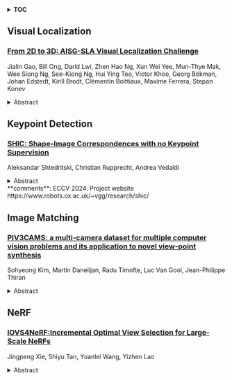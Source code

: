 <details>
  <summary><b>TOC</b></summary>
  <ol>
    <li><a href=#visual-localization>Visual Localization</a></li>
      <ul>
        <li><a href=#From-2D-to-3D:-AISG-SLA-Visual-Localization-Challenge>From 2D to 3D: AISG-SLA Visual Localization Challenge</a></li>
      </ul>
    </li>
    <li><a href=#keypoint-detection>Keypoint Detection</a></li>
      <ul>
        <li><a href=#SHIC:-Shape-Image-Correspondences-with-no-Keypoint-Supervision>SHIC: Shape-Image Correspondences with no Keypoint Supervision</a></li>
      </ul>
    </li>
    <li><a href=#image-matching>Image Matching</a></li>
      <ul>
        <li><a href=#PIV3CAMS:-a-multi-camera-dataset-for-multiple-computer-vision-problems-and-its-application-to-novel-view-point-synthesis>PIV3CAMS: a multi-camera dataset for multiple computer vision problems and its application to novel view-point synthesis</a></li>
      </ul>
    </li>
    <li><a href=#nerf>NeRF</a></li>
      <ul>
        <li><a href=#IOVS4NeRF:Incremental-Optimal-View-Selection-for-Large-Scale-NeRFs>IOVS4NeRF:Incremental Optimal View Selection for Large-Scale NeRFs</a></li>
      </ul>
    </li>
  </ol>
</details>

## Visual Localization  

### [From 2D to 3D: AISG-SLA Visual Localization Challenge](http://arxiv.org/abs/2407.18590)  
Jialin Gao, Bill Ong, Darld Lwi, Zhen Hao Ng, Xun Wei Yee, Mun-Thye Mak, Wee Siong Ng, See-Kiong Ng, Hui Ying Teo, Victor Khoo, Georg Bökman, Johan Edstedt, Kirill Brodt, Clémentin Boittiaux, Maxime Ferrera, Stepan Konev  
<details>  
  <summary>Abstract</summary>  
  <ol>  
    Research in 3D mapping is crucial for smart city applications, yet the cost of acquiring 3D data often hinders progress. Visual localization, particularly monocular camera position estimation, offers a solution by determining the camera's pose solely through visual cues. However, this task is challenging due to limited data from a single camera. To tackle these challenges, we organized the AISG-SLA Visual Localization Challenge (VLC) at IJCAI 2023 to explore how AI can accurately extract camera pose data from 2D images in 3D space. The challenge attracted over 300 participants worldwide, forming 50+ teams. Winning teams achieved high accuracy in pose estimation using images from a car-mounted camera with low frame rates. The VLC dataset is available for research purposes upon request via vlc-dataset@aisingapore.org.  
  </ol>  
</details>  
  
  



## Keypoint Detection  

### [SHIC: Shape-Image Correspondences with no Keypoint Supervision](http://arxiv.org/abs/2407.18907)  
Aleksandar Shtedritski, Christian Rupprecht, Andrea Vedaldi  
<details>  
  <summary>Abstract</summary>  
  <ol>  
    Canonical surface mapping generalizes keypoint detection by assigning each pixel of an object to a corresponding point in a 3D template. Popularised by DensePose for the analysis of humans, authors have since attempted to apply the concept to more categories, but with limited success due to the high cost of manual supervision. In this work, we introduce SHIC, a method to learn canonical maps without manual supervision which achieves better results than supervised methods for most categories. Our idea is to leverage foundation computer vision models such as DINO and Stable Diffusion that are open-ended and thus possess excellent priors over natural categories. SHIC reduces the problem of estimating image-to-template correspondences to predicting image-to-image correspondences using features from the foundation models. The reduction works by matching images of the object to non-photorealistic renders of the template, which emulates the process of collecting manual annotations for this task. These correspondences are then used to supervise high-quality canonical maps for any object of interest. We also show that image generators can further improve the realism of the template views, which provide an additional source of supervision for the model.  
  </ol>  
</details>  
**comments**: ECCV 2024. Project website
  https://www.robots.ox.ac.uk/~vgg/research/shic/  
  
  



## Image Matching  

### [PIV3CAMS: a multi-camera dataset for multiple computer vision problems and its application to novel view-point synthesis](http://arxiv.org/abs/2407.18695)  
Sohyeong Kim, Martin Danelljan, Radu Timofte, Luc Van Gool, Jean-Philippe Thiran  
<details>  
  <summary>Abstract</summary>  
  <ol>  
    The modern approaches for computer vision tasks significantly rely on machine learning, which requires a large number of quality images. While there is a plethora of image datasets with a single type of images, there is a lack of datasets collected from multiple cameras. In this thesis, we introduce Paired Image and Video data from three CAMeraS, namely PIV3CAMS, aimed at multiple computer vision tasks. The PIV3CAMS dataset consists of 8385 pairs of images and 82 pairs of videos taken from three different cameras: Canon D5 Mark IV, Huawei P20, and ZED stereo camera. The dataset includes various indoor and outdoor scenes from different locations in Zurich (Switzerland) and Cheonan (South Korea). Some of the computer vision applications that can benefit from the PIV3CAMS dataset are image/video enhancement, view interpolation, image matching, and much more. We provide a careful explanation of the data collection process and detailed analysis of the data. The second part of this thesis studies the usage of depth information in the view synthesizing task. In addition to the regeneration of a current state-of-the-art algorithm, we investigate several proposed alternative models that integrate depth information geometrically. Through extensive experiments, we show that the effect of depth is crucial in small view changes. Finally, we apply our model to the introduced PIV3CAMS dataset to synthesize novel target views as an example application of PIV3CAMS.  
  </ol>  
</details>  
  
  



## NeRF  

### [IOVS4NeRF:Incremental Optimal View Selection for Large-Scale NeRFs](http://arxiv.org/abs/2407.18611)  
Jingpeng Xie, Shiyu Tan, Yuanlei Wang, Yizhen Lao  
<details>  
  <summary>Abstract</summary>  
  <ol>  
    Urban-level three-dimensional reconstruction for modern applications demands high rendering fidelity while minimizing computational costs. The advent of Neural Radiance Fields (NeRF) has enhanced 3D reconstruction, yet it exhibits artifacts under multiple viewpoints. In this paper, we propose a new NeRF framework method to address these issues. Our method uses image content and pose data to iteratively plan the next best view. A crucial aspect of this method involves uncertainty estimation, guiding the selection of views with maximum information gain from a candidate set. This iterative process enhances rendering quality over time. Simultaneously, we introduce the Vonoroi diagram and threshold sampling together with flight classifier to boost the efficiency, while keep the original NeRF network intact. It can serve as a plug-in tool to assist in better rendering, outperforming baselines and similar prior works.  
  </ol>  
</details>  
  
  



